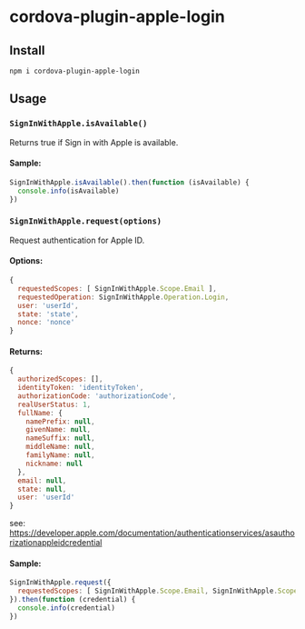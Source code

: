 # cordova-plugin-apple-login

## Install

```
npm i cordova-plugin-apple-login
```

## Usage

### `SignInWithApple.isAvailable()`

Returns true if Sign in with Apple is available.

#### Sample: 

```js
SignInWithApple.isAvailable().then(function (isAvailable) {
  console.info(isAvailable)
})
```

### `SignInWithApple.request(options)`

Request authentication for Apple ID.

#### Options: 

```js
{
  requestedScopes: [ SignInWithApple.Scope.Email ],
  requestedOperation: SignInWithApple.Operation.Login,
  user: 'userId',
  state: 'state',
  nonce: 'nonce'
}
```

#### Returns: 

```js
{
  authorizedScopes: [],
  identityToken: 'identityToken',
  authorizationCode: 'authorizationCode',
  realUserStatus: 1,
  fullName: {
    namePrefix: null,
    givenName: null,
    nameSuffix: null,
    middleName: null,
    familyName: null,
    nickname: null
  },
  email: null,
  state: null,
  user: 'userId'
}
```

see: https://developer.apple.com/documentation/authenticationservices/asauthorizationappleidcredential

#### Sample: 

```js
SignInWithApple.request({
  requestedScopes: [ SignInWithApple.Scope.Email, SignInWithApple.Scope.FullName ],  
}).then(function (credential) {
  console.info(credential)
})
```
